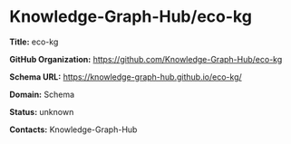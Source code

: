 # Knowledge-Graph-Hub/eco-kg

**Title:** eco-kg



**GitHub Organization:** https://github.com/Knowledge-Graph-Hub/eco-kg

**Schema URL:** https://knowledge-graph-hub.github.io/eco-kg/



**Domain:** Schema

**Status:** unknown



**Contacts:** Knowledge-Graph-Hub